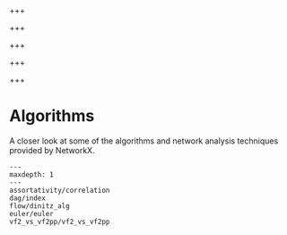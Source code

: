 


+++

+++

+++

+++

+++

# Algorithms

A closer look at some of the algorithms and network analysis techniques
provided by NetworkX.

```{toctree}
---
maxdepth: 1
---
assortativity/correlation
dag/index
flow/dinitz_alg
euler/euler
vf2_vs_vf2pp/vf2_vs_vf2pp
```
